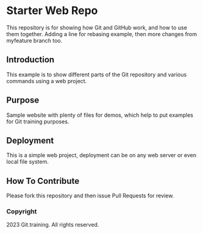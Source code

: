# Starter Web Repo

This repository is for showing how Git and GitHub work, and how to use them together. Adding a line for rebasing example, then more changes from myfeature branch too.

## Introduction
This example is to show different parts of the Git repository and various commands using a web project.

## Purpose

Sample website with plenty of files for demos, which help to put examples for Git training purposes.

## Deployment

This is a simple web project, deployment can be on any web server or even local file system.

## How To Contribute
Please fork this repository and then issue Pull Requests for review.

### Copyright 

2023 Git.training. All rights reserved.